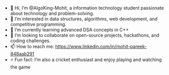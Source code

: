 - 👋 Hi, I’m @AlgoKing-Mohit, a information technology student passionate about technology and problem-solving.
- 👀 I’m interested in data structures, algorithms, web development, and competitive programming.
- 🌱 I’m currently learning advanced DSA concepts in C++ 
- 💞️ I’m looking to collaborate on open-source projects, hackathons, and coding challenges.
- 📫 How to reach me: https://www.linkedin.com/in/mohit-pareek-848aab291
- ⚡ Fun fact: I’m also a cricket enthusiast and enjoy playing and watching the game
